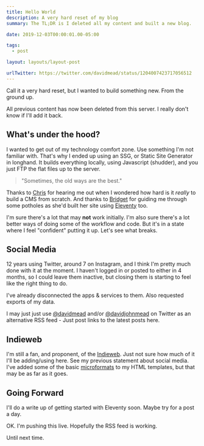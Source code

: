 ```yaml
---
title: Hello World
description: A very hard reset of my blog
summary: The TL;DR is I deleted all my content and built a new blog.

date: 2019-12-03T00:00:01.00-05:00

tags:
  - post

layout: layouts/layout-post

urlTwitter: https://twitter.com/davidmead/status/1204007423717056512
---
```

Call it a very hard reset, but I wanted to build something new. From the ground up.

All previous content has now been deleted from this server. I really don't know if I'll add it back.

## What's under the hood?

I wanted to get out of my technology comfort zone. Use something I'm not familiar with. That's why I ended up using an SSG, or Static Site Generator in longhand. It builds everything locally, using Javascript (shudder), and you just FTP the flat files up to the server.

>"Sometimes, the old ways are the best."

Thanks to [Chris](https://ctmiller.net/ "Chris Miller's website") for hearing me out when I wondered how hard is it *really* to build a CMS from scratch. And thanks to [Bridget](https://www.bridgestew.com/ "Bridget's blog") for guiding me through some potholes as she'd built her site using [Eleventy](https://www.11ty.io/ "official site") too.

I'm sure there's a lot that may **not** work initially. I'm also sure there's a lot better ways of doing some of the workflow and code. But it's in a state where I feel "confident" putting it up. Let's see what breaks.

## Social Media
12 years using Twitter, around 7 on Instagram, and I think I'm pretty much done with it at the moment. I haven't logged in or posted to either in 4 months, so I could leave them inactive, but closing them is starting to feel like the right thing to do.

I've already disconnected the apps & services to them. Also requested exports of my data.

I may just just use [@davidmead](https://twitter.com/davidmead "main twitter account") and/or [@davidjohnmead](https://twitter.com/davidjohnmead "alternate twitter account") on Twitter as an alternative RSS feed - Just post links to the latest posts here.

## Indieweb
I'm still a fan, and proponent, of the [Indieweb](https://indieweb.org/ "own your content"). Just not sure how much of it I'll be adding/using here. See my previous statement about social media. I've added some of the basic [microformats](http://microformats.org "") to my HTML templates, but that may be as far as it goes.

## Going Forward
I'll do a write up of getting started with Eleventy soon. Maybe try for a post a day.

OK. I'm pushing this live. Hopefully the RSS feed is working.

Until next time.

